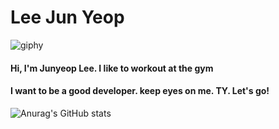 # Lee Jun Yeop

![giphy](README.assets/giphy-16601895027391.gif)

#### Hi, I'm Junyeop Lee. I like to workout at the gym

#### I want to be a good developer. keep eyes on me. TY. Let's go!

![Anurag's GitHub stats](https://github-readme-stats.vercel.app/api?username=dortkthf&theme=cobalt2)
